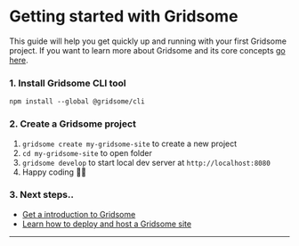 # Getting started with Gridsome
This guide will help you get quickly up and running with your first Gridsome project.
If you want to learn more about Gridsome and its core concepts [go here](/docs/introduction).

### 1. Install Gridsome CLI tool
`npm install --global @gridsome/cli`

### 2. Create a Gridsome project
1. `gridsome create my-gridsome-site` to create a new project </li>
2. `cd my-gridsome-site` to open folder
3. `gridsome develop` to start local dev server at `http://localhost:8080`
4. Happy coding 🎉🙌


### 3. Next steps..
- [Get a introduction to Gridsome](/docs/introduction)
- [Learn how to deploy and host a Gridsome site ](/docs/deployment)

---